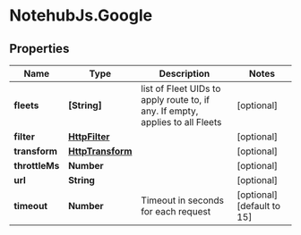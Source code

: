 # NotehubJs.Google

## Properties

| Name           | Type                                  | Description                                                                   | Notes                      |
| -------------- | ------------------------------------- | ----------------------------------------------------------------------------- | -------------------------- |
| **fleets**     | **[String]**                          | list of Fleet UIDs to apply route to, if any. If empty, applies to all Fleets | [optional]                 |
| **filter**     | [**HttpFilter**](HttpFilter.md)       |                                                                               | [optional]                 |
| **transform**  | [**HttpTransform**](HttpTransform.md) |                                                                               | [optional]                 |
| **throttleMs** | **Number**                            |                                                                               | [optional]                 |
| **url**        | **String**                            |                                                                               | [optional]                 |
| **timeout**    | **Number**                            | Timeout in seconds for each request                                           | [optional] [default to 15] |
